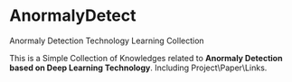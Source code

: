 # AnormalyDetect
Anormaly Detection Technology Learning Collection

This is a Simple Collection of Knowledges related to **Anormaly Detection based on Deep Learning Technology**. Including Project\Paper\Links. 

